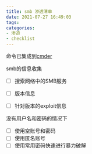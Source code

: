 ```yaml
---
title: smb 渗透清单
date: 2021-07-27 16:49:03
tags:
categories:
- 渗透
- checklist
---
```


[](!smb)

命令已集成到[cmder](https://github.com/Elinpf/cmder)

smb的信息收集
- [ ] 搜索网络中的SMB服务
- [ ] 版本信息
- [ ] 针对版本的exploit信息


没有用户名和密码的情况下
- [ ] 使用空账号和密码
- [ ] 使用匿名账号
- [ ] 使用常用密码快速进行暴力破解